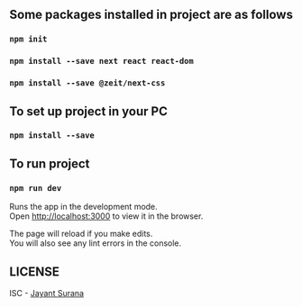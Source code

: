 ## Some packages installed in project are as follows
### `npm init`
### `npm install --save next react react-dom`
### `npm install --save @zeit/next-css`

## To set up project in your PC
### `npm install --save`

## To run project
### `npm run dev`

Runs the app in the development mode.<br>
Open [http://localhost:3000](http://localhost:3000) to view it in the browser.

The page will reload if you make edits.<br>
You will also see any lint errors in the console.

## LICENSE
ISC - [Jayant Surana](http://github.com/jayantsurana)

